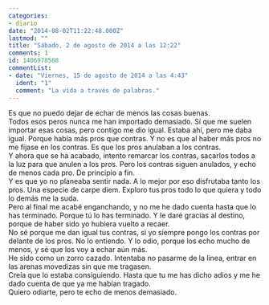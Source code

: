 ```yaml
---
categories:
- diario
date: "2014-08-02T11:22:48.000Z"
lastmod: ""
title: "Sábado, 2 de agosto de 2014 a las 12:22"
comments: 1
id: 1406978568
commentList:
- date: "Viernes, 15 de agosto de 2014 a las 4:43"
  ident: "1"
  comment: "La vida a través de palabras."
---
```


Es que no puedo dejar de echar de menos las cosas buenas.  
Todos esos peros nunca me han importado demasiado. Sí que me suelen importar esas cosas, pero contigo me dio igual. Estaba ahí, pero me daba igual. Porque había más pros que contras. Y no es que al haber más pros no me fijase en los contras. Es que los pros anulaban a los contras.   
Y ahora que se ha acabado, intento remarcar los contras, sacarlos todos a la luz para que anulen a los pros. Pero los contras siguen anulados, y echo de menos cada pro. De principio a fin.  
Y es que yo no planeaba sentir nada. A lo mejor por eso disfrutaba tanto los pros. Una especie de carpe diem. Exploro tus pros todo lo que quiera y todo lo demás me la suda.  
Pero al final me acabé enganchando, y no me he dado cuenta hasta que lo has terminado. Porque tú lo has terminado. Y le daré gracias al destino, porque de haber sido yo hubiera vuelto a recaer.   
No sé porque me dan igual tus contras, si yo siempre pongo los contras por delante de los pros. No lo entiendo. Y lo odio, porque los echo mucho de menos, y sé que los voy a echar aún más.  
He sido como un zorro cazado. Intentaba no pasarme de la linea, entrar en las arenas movedizas sin que me tragasen.  
Creía que lo estaba consiguiendo. Hasta que tu me has dicho adios y me he dado cuenta de que ya me habían tragado.  
Quiero odiarte, pero te echo de menos demasiado.